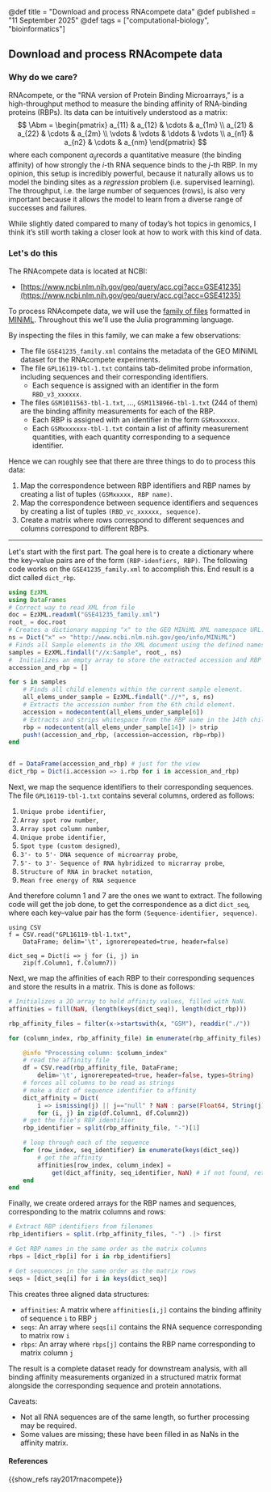 @def title = "Download and process RNAcompete data"
@def published = "11 September 2025"
@def tags = ["computational-biology", "bioinformatics"]


## Download and process RNAcompete data

### Why do we care?
RNAcompete, or the "RNA version of Protein Binding Microarrays," is a high-throughput method to measure the binding affinity of RNA-binding proteins (RBPs). Its data can be intuitively understood as a matrix:
$$
    \Abm = \begin{pmatrix} 
    a_{11} & a_{12} & \cdots & a_{1m} \\ 
    a_{21} & a_{22} & \cdots & a_{2m} \\
    \vdots & \vdots & \ddots & \vdots \\
    a_{n1} & a_{n2} & \cdots & a_{nm}
    \end{pmatrix}
$$
where each component $a_{ij}$ ​records a quantitative measure (the binding affinity) of how strongly the $i$-th RNA sequence binds to the $j$-th RBP. In my opinion, this setup is incredibly powerful, because it naturally allows us to model the binding sites as a *regression* problem (i.e. supervised learning). The throughput, i.e. the large number of sequences (rows), is also very important because it allows the model to learn from a diverse range of successes and failures. 

While slightly dated compared to many of today’s hot topics in genomics, I think it’s still worth taking a closer look at how to work with this kind of data.

### Let's do this

The RNAcompete data is located at NCBI: 

- [https://www.ncbi.nlm.nih.gov/geo/query/acc.cgi?acc=GSE41235](https://www.ncbi.nlm.nih.gov/geo/query/acc.cgi?acc=GSE41235)

To process RNAcompete data, we will use the [family of files](https://ftp.ncbi.nlm.nih.gov/geo/series/GSE41nnn/GSE41235/miniml/) formatted in [MINiML](https://www.ncbi.nlm.nih.gov/geo/info/MINiML.html). Throughout this we'll use the Julia programming language.

By inspecting the files in this family, we can make a few observations:
- The file `GSE41235_family.xml` contains the metadata of the GEO MINiML dataset for the RNAcompete experiments.
- The file `GPL16119-tbl-1.txt` contains tab-delimited probe information, including sequences and their corresponding identifiers.
    - Each sequence is assigned with an identifier in the form `RBD_v3_xxxxxx`.
- The files `GSM1011563-tbl-1.txt`, ..., `GSM1138966-tbl-1.txt` (244 of them) are the binding affinity measurements for each of the RBP.
    - Each RBP is assigned with an identifier in the form `GSMxxxxxxx`.
    - Each `GSMxxxxxxx-tbl-1.txt` contain a list of affinity measurement quantities, with each quantity corresponding to a sequence identifier.

Hence we can roughly see that there are three things to do to process this data:
1. Map the correspondence between RBP identifiers and RBP names by creating a list of tuples `(GSMxxxxx, RBP name)`.
2. Map the correspondence between sequence identifiers and sequences by creating a list of tuples `(RBD_vc_xxxxxx, sequence)`.
3. Create a matrix where rows correspond to different sequences and columns correspond to different RBPs.

---
Let's start with the first part. The goal here is to create a dictionary where the key–value pairs are of the form `(RBP-idenfiers, RBP)`. The following code works on the `GSE41235_family.xml` to accomplish this. 
End result is a dict called `dict_rbp`.

````julia
using EzXML
using DataFrames
# Correct way to read XML from file
doc = EzXML.readxml("GSE41235_family.xml") 
root_ = doc.root
# Creates a dictionary mapping "x" to the GEO MINiML XML namespace URL.
ns = Dict("x" => "http://www.ncbi.nlm.nih.gov/geo/info/MINiML")
# Finds all Sample elements in the XML document using the defined namespace.
samples = EzXML.findall("//x:Sample", root_, ns)
#  Initializes an empty array to store the extracted accession and RBP data pairs.
accession_and_rbp = []

for s in samples
    # Finds all child elements within the current sample element.
    all_elems_under_sample = EzXML.findall(".//*", s, ns)
    # Extracts the accession number from the 6th child element.
    accession = nodecontent(all_elems_under_sample[6])
    # Extracts and strips whitespace from the RBP name in the 14th child element.
    rbp = nodecontent(all_elems_under_sample[14]) |> strip
    push!(accession_and_rbp, (accession=accession, rbp=rbp))
end


df = DataFrame(accession_and_rbp) # just for the view
dict_rbp = Dict(i.accession => i.rbp for i in accession_and_rbp)
````


Next, we map the sequence identifiers to their corresponding sequences. The file `GPL16119-tbl-1.txt` contains several columns, ordered as follows:
1. `Unique probe identifier`,
1. `Array spot row number`,
1. `Array spot column number`,
1. `Unique probe identifier`,
1. `Spot type (custom designed)`,
1. `3'- to 5'- DNA sequence of microarray probe`,
1. `5'- to 3'- Sequence of RNA hybridized to micrarray probe`,
1. `Structure of RNA in bracket notation`,
1. `Mean free energy of RNA sequence`

And therefore column 1 and 7 are the ones we want to extract. The following code will get the job done, to get the correspondence as a dict `dict_seq`, where each key–value pair has the form `(Sequence-identifier, sequence)`.
```
using CSV
f = CSV.read("GPL16119-tbl-1.txt", 
    DataFrame; delim='\t', ignorerepeated=true, header=false)

dict_seq = Dict(i => j for (i, j) in 
    zip(f.Column1, f.Column7))
```

Next, we map the affinities of each RBP to their corresponding sequences and store the results in a matrix. This is done as follows:

```julia
# Initializes a 2D array to hold affinity values, filled with NaN.
affinities = fill(NaN, (length(keys(dict_seq)), length(dict_rbp)))

rbp_affinity_files = filter(x->startswith(x, "GSM"), readdir("./"))

for (column_index, rbp_affinity_file) in enumerate(rbp_affinity_files)

    @info "Processing column: $column_index"
    # read the affinity file    
    df = CSV.read(rbp_affinity_file, DataFrame; 
        delim='\t', ignorerepeated=true, header=false, types=String)  
    # forces all columns to be read as strings
    # make a dict of sequence identifier to affinity
    dict_affinity = Dict(
        i => ismissing(j) || j=="null" ? NaN : parse(Float64, String(j)) 
        for (i, j) in zip(df.Column1, df.Column2))
    # get the file's RBP identifier
    rbp_identifier = split(rbp_affinity_file, "-")[1]

    # loop through each of the sequence
    for (row_index, seq_identifier) in enumerate(keys(dict_seq))
        # get the affinity
        affinities[row_index, column_index] = 
            get(dict_affinity, seq_identifier, NaN) # if not found, return NaN  
    end
end
```

Finally, we create ordered arrays for the RBP names and sequences, corresponding to the matrix columns and rows:

```julia
# Extract RBP identifiers from filenames
rbp_identifiers = split.(rbp_affinity_files, "-") .|> first

# Get RBP names in the same order as the matrix columns
rbps = [dict_rbp[i] for i in rbp_identifiers]

# Get sequences in the same order as the matrix rows
seqs = [dict_seq[i] for i in keys(dict_seq)]
```

This creates three aligned data structures:
- `affinities`: A matrix where `affinities[i,j]` contains the binding affinity of sequence `i` to RBP `j`
- `seqs`: An array where `seqs[i]` contains the RNA sequence corresponding to matrix row `i`
- `rbps`: An array where `rbps[j]` contains the RBP name corresponding to matrix column `j`

The result is a complete dataset ready for downstream analysis, with all binding affinity measurements organized in a structured matrix format alongside the corresponding sequence and protein annotations.

Caveats:
- Not all RNA sequences are of the same length, so further processing may be required.
- Some values are missing; these have been filled in as NaNs in the affinity matrix.


#### References

{{show_refs ray2017rnacompete}}
